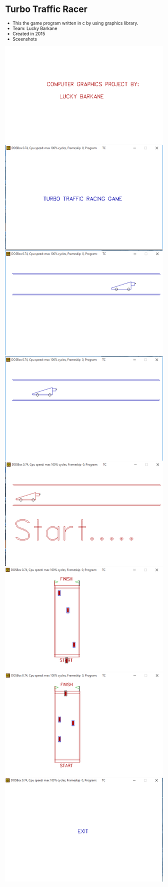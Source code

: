 # Turbo Traffic Racer
 - This the game program written in c by using graphics library.
 - Team: Lucky Barkane
 - Created in 2015
 - Sceenshots
 
![Alt text](https://raw.githubusercontent.com/lucky541/Turbo-Traffic-Racer/master/screenshots/1.png "intro")
![Alt text](https://raw.githubusercontent.com/lucky541/Turbo-Traffic-Racer/master/screenshots/2.png "intro")
![Alt text](https://raw.githubusercontent.com/lucky541/Turbo-Traffic-Racer/master/screenshots/3.png "intro")
![Alt text](https://raw.githubusercontent.com/lucky541/Turbo-Traffic-Racer/master/screenshots/4.png "intro")
![Alt text](https://raw.githubusercontent.com/lucky541/Turbo-Traffic-Racer/master/screenshots/5.png "intro")
![Alt text](https://raw.githubusercontent.com/lucky541/Turbo-Traffic-Racer/master/screenshots/6.png "intro")
![Alt text](https://raw.githubusercontent.com/lucky541/Turbo-Traffic-Racer/master/screenshots/7.png "intro")
![Alt text](https://raw.githubusercontent.com/lucky541/Turbo-Traffic-Racer/master/screenshots/8.png "intro")
